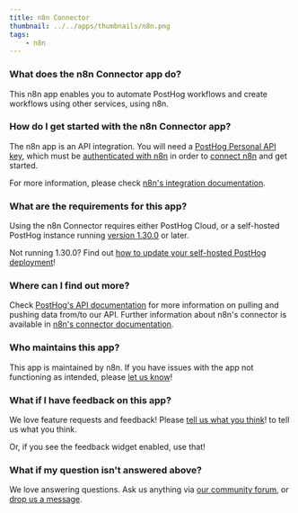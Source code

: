 ```yaml
---
title: n8n Connector
thumbnail: ../../apps/thumbnails/n8n.png
tags:
    - n8n
---
```


### What does the n8n Connector app do?

This n8n app enables you to automate PostHog workflows and create workflows using other services, using n8n.

### How do I get started with the n8n Connector app?

The n8n app is an API integration. You will need a [PostHog Personal API key](https://posthog.com/docs/api), which must be [authenticated with n8n](https://docs.n8n.io/credentials/posthog/) in order to [connect n8n](https://docs.n8n.io/nodes/n8n-nodes-base.posthog/#basic-operations) and get started.

For more information, please check [n8n's integration documentation](https://docs.n8n.io/credentials/posthog/#posthog).

### What are the requirements for this app?

Using the n8n Connector requires either PostHog Cloud, or a self-hosted PostHog instance running [version 1.30.0](https://posthog.com/blog/the-posthog-array-1-30-0) or later.

Not running 1.30.0? Find out [how to update your self-hosted PostHog deployment](https://posthog.com/docs/runbook/upgrading-posthog)!

### Where can I find out more?

Check [PostHog's API documentation](https://posthog.com/docs/api) for more information on pulling and pushing data from/to our API. Further information about n8n's connector is available in [n8n's connector documentation](https://docs.n8n.io/nodes/n8n-nodes-base.posthog/#basic-operations).

### Who maintains this app?

This app is maintained by n8n. If you have issues with the app not functioning as intended, please [let us know](http://app.posthog.com/home#supportModal)!

### What if I have feedback on this app?

We love feature requests and feedback! Please [tell us what you think](http://app.posthog.com/home#supportModal)! to tell us what you think.

Or, if you see the feedback widget enabled, use that!

### What if my question isn't answered above?

We love answering questions. Ask us anything via [our community forum](/questions), or [drop us a message](http://app.posthog.com/home#supportModal). 
